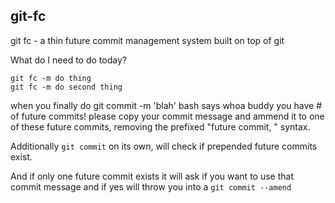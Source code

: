 ## git-fc
git fc - a thin future commit management system built on top of git

What do I need to do today?
```
git fc -m do thing
git fc -m do second thing
```
when you finally do git commit -m 'blah' bash says whoa buddy you have # of future commits! 
please copy your commit message and ammend it to one of these future commits, removing the prefixed "future commit, " syntax.

Additionally `git commit` on its own, will check if prepended future commits exist.

And if only one future commit exists it will ask if you want to use that commit message and if yes will throw you into a `git commit --amend`
